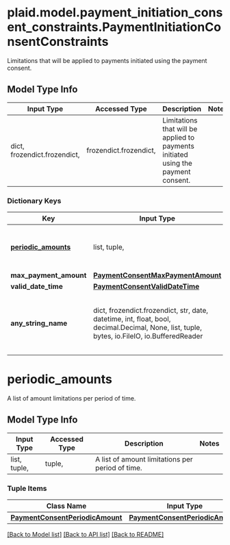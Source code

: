 # plaid.model.payment_initiation_consent_constraints.PaymentInitiationConsentConstraints

Limitations that will be applied to payments initiated using the payment consent.

## Model Type Info
Input Type | Accessed Type | Description | Notes
------------ | ------------- | ------------- | -------------
dict, frozendict.frozendict,  | frozendict.frozendict,  | Limitations that will be applied to payments initiated using the payment consent. | 

### Dictionary Keys
Key | Input Type | Accessed Type | Description | Notes
------------ | ------------- | ------------- | ------------- | -------------
**[periodic_amounts](#periodic_amounts)** | list, tuple,  | tuple,  | A list of amount limitations per period of time. | 
**max_payment_amount** | [**PaymentConsentMaxPaymentAmount**](PaymentConsentMaxPaymentAmount.md) | [**PaymentConsentMaxPaymentAmount**](PaymentConsentMaxPaymentAmount.md) |  | 
**valid_date_time** | [**PaymentConsentValidDateTime**](PaymentConsentValidDateTime.md) | [**PaymentConsentValidDateTime**](PaymentConsentValidDateTime.md) |  | [optional] 
**any_string_name** | dict, frozendict.frozendict, str, date, datetime, int, float, bool, decimal.Decimal, None, list, tuple, bytes, io.FileIO, io.BufferedReader | frozendict.frozendict, str, BoolClass, decimal.Decimal, NoneClass, tuple, bytes, FileIO | any string name can be used but the value must be the correct type | [optional]

# periodic_amounts

A list of amount limitations per period of time.

## Model Type Info
Input Type | Accessed Type | Description | Notes
------------ | ------------- | ------------- | -------------
list, tuple,  | tuple,  | A list of amount limitations per period of time. | 

### Tuple Items
Class Name | Input Type | Accessed Type | Description | Notes
------------- | ------------- | ------------- | ------------- | -------------
[**PaymentConsentPeriodicAmount**](PaymentConsentPeriodicAmount.md) | [**PaymentConsentPeriodicAmount**](PaymentConsentPeriodicAmount.md) | [**PaymentConsentPeriodicAmount**](PaymentConsentPeriodicAmount.md) |  | 

[[Back to Model list]](../../README.md#documentation-for-models) [[Back to API list]](../../README.md#documentation-for-api-endpoints) [[Back to README]](../../README.md)

